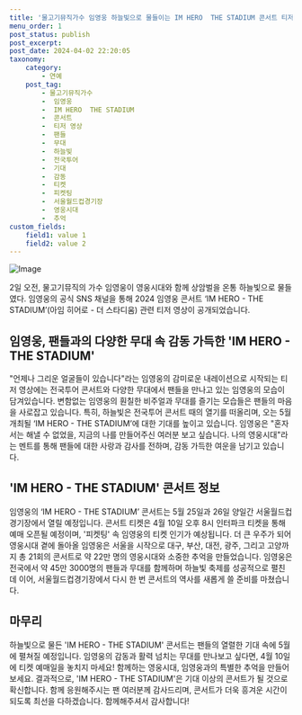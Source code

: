 ```yaml
---
title: '물고기뮤직가수 임영웅 하늘빛으로 물들이는 IM HERO  THE STADIUM 콘서트 티저 영상 공개'
menu_order: 1
post_status: publish
post_excerpt: 
post_date: 2024-04-02 22:20:05
taxonomy:
    category:
        - 연예
    post_tag:
        - 물고기뮤직가수
        -  임영웅
        -  IM HERO  THE STADIUM
        -  콘서트
        -  티저 영상
        -  팬들
        -  무대
        -  하늘빛
        -  전국투어
        -  기대
        -  감동
        -  티켓
        -  피켓팅
        -  서울월드컵경기장
        -  영웅시대
        -  추억
custom_fields:
    field1: value 1
    field2: value 2
---
```


![Image](https://mimgnews.pstatic.net/image/144/2024/04/02/0000953004_001_20240402083201270.jpg?type=w540)

2일 오전, 물고기뮤직의 가수 임영웅이 영웅시대와 함께 상암벌을 온통 하늘빛으로 물들였다. 임영웅의 공식 SNS 채널을 통해 2024 임영웅 콘서트 ‘IM HERO - THE STADIUM’(아임 히어로 - 더 스타디움) 관련 티저 영상이 공개되었습니다.
## 임영웅, 팬들과의 다양한 무대 속 감동 가득한 'IM HERO - THE STADIUM'
"언제나 그리운 얼굴들이 있습니다"라는 임영웅의 감미로운 내레이션으로 시작되는 티저 영상에는 전국투어 콘서트와 다양한 무대에서 팬들을 만나고 있는 임영웅의 모습이 담겨있습니다. 변함없는 임영웅의 훤칠한 비주얼과 무대를 즐기는 모습들은 팬들의 마음을 사로잡고 있습니다. 특히, 하늘빛은 전국투어 콘서트 때의 열기를 떠올리며, 오는 5월 개최될 ‘IM HERO - THE STADIUM’에 대한 기대를 높이고 있습니다.
임영웅은 "혼자서는 해낼 수 없었을, 지금의 나를 만들어주신 여러분 보고 싶습니다. 나의 영웅시대"라는 멘트를 통해 팬들에 대한 사랑과 감사를 전하며, 감동 가득한 여운을 남기고 있습니다.
## 'IM HERO - THE STADIUM' 콘서트 정보
임영웅의 ‘IM HERO - THE STADIUM’ 콘서트는 5월 25일과 26일 양일간 서울월드컵경기장에서 열릴 예정입니다. 콘서트 티켓은 4월 10일 오후 8시 인터파크 티켓을 통해 예매 오픈될 예정이며, '피켓팅' 속 임영웅의 티켓 인기가 예상됩니다.
더 큰 우주가 되어 영웅시대 곁에 돌아올 임영웅은 서울을 시작으로 대구, 부산, 대전, 광주, 그리고 고양까지 총 21회의 콘서트로 약 22만 명의 영웅시대와 소중한 추억을 만들었습니다. 임영웅은 전국에서 약 45만 3000명의 팬들과 무대를 함께하며 하늘빛 축제를 성공적으로 펼친 데 이어, 서울월드컵경기장에서 다시 한 번 콘서트의 역사를 새롭게 쓸 준비를 마쳤습니다.
## 마무리
하늘빛으로 물든 'IM HERO - THE STADIUM' 콘서트는 팬들의 열렬한 기대 속에 5월에 펼쳐질 예정입니다. 임영웅의 감동과 활력 넘치는 무대를 만나보고 싶다면, 4월 10일에 티켓 예매일을 놓치지 마세요! 함께하는 영웅시대, 임영웅과의 특별한 추억을 만들어보세요. 결과적으로, 'IM HERO - THE STADIUM'은 기대 이상의 콘서트가 될 것으로 확신합니다. 함께 응원해주시는 팬 여러분께 감사드리며, 콘서트가 더욱 흥겨운 시간이 되도록 최선을 다하겠습니다. 함께해주셔서 감사합니다!
